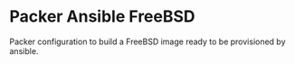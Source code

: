 # Packer Ansible FreeBSD

Packer configuration to build a FreeBSD image ready to be provisioned by ansible.
